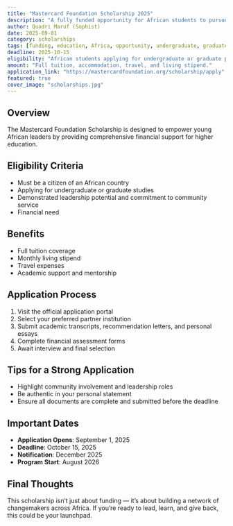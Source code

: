 ```yaml
---
title: "Mastercard Foundation Scholarship 2025"  
description: "A fully funded opportunity for African students to pursue undergraduate and graduate studies at top global universities."  
author: Quadri Maruf (Sophist)  
date: 2025-09-01  
category: scholarships  
tags: [funding, education, Africa, opportunity, undergraduate, graduate]  
deadline: 2025-10-15  
eligibility: "African students applying for undergraduate or graduate programs in partner institutions."  
amount: "Full tuition, accommodation, travel, and living stipend."  
application_link: "https://mastercardfoundation.org/scholarship/apply"  
featured: true  
cover_image: "scholarships.jpg"  
---
```


## Overview

The Mastercard Foundation Scholarship is designed to empower young African leaders by providing comprehensive financial support for higher education.

## Eligibility Criteria

- Must be a citizen of an African country  
- Applying for undergraduate or graduate studies  
- Demonstrated leadership potential and commitment to community service  
- Financial need  

## Benefits

- Full tuition coverage  
- Monthly living stipend  
- Travel expenses  
- Academic support and mentorship  

## Application Process

1. Visit the official application portal  
2. Select your preferred partner institution  
3. Submit academic transcripts, recommendation letters, and personal essays  
4. Complete financial assessment forms  
5. Await interview and final selection  

## Tips for a Strong Application

- Highlight community involvement and leadership roles  
- Be authentic in your personal statement  
- Ensure all documents are complete and submitted before the deadline  

## Important Dates

- **Application Opens**: September 1, 2025  
- **Deadline**: October 15, 2025  
- **Notification**: December 2025  
- **Program Start**: August 2026  

## Final Thoughts

This scholarship isn’t just about funding — it’s about building a network of changemakers across Africa. If you’re ready to lead, learn, and give back, this could be your launchpad.